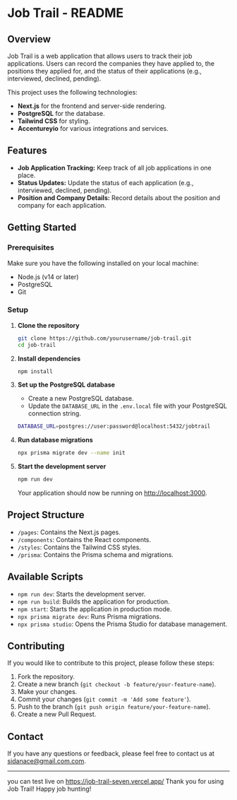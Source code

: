 # Job Trail - README

## Overview

Job Trail is a web application that allows users to track their job applications. Users can record the companies they have applied to, the positions they applied for, and the status of their applications (e.g., interviewed, declined, pending).

This project uses the following technologies:
- **Next.js** for the frontend and server-side rendering.
- **PostgreSQL** for the database.
- **Tailwind CSS** for styling.
- **Accentureyio** for various integrations and services.

## Features

- **Job Application Tracking:** Keep track of all job applications in one place.
- **Status Updates:** Update the status of each application (e.g., interviewed, declined, pending).
- **Position and Company Details:** Record details about the position and company for each application.

## Getting Started

### Prerequisites

Make sure you have the following installed on your local machine:

- Node.js (v14 or later)
- PostgreSQL
- Git

### Setup

1. **Clone the repository**

    ```bash
    git clone https://github.com/yourusername/job-trail.git
    cd job-trail
    ```

2. **Install dependencies**

    ```bash
    npm install
    ```

3. **Set up the PostgreSQL database**

    - Create a new PostgreSQL database.
    - Update the `DATABASE_URL` in the `.env.local` file with your PostgreSQL connection string.

    ```bash
    DATABASE_URL=postgres://user:password@localhost:5432/jobtrail
    ```

4. **Run database migrations**

    ```bash
    npx prisma migrate dev --name init
    ```

5. **Start the development server**

    ```bash
    npm run dev
    ```

    Your application should now be running on [http://localhost:3000](http://localhost:3000).

## Project Structure

- `/pages`: Contains the Next.js pages.
- `/components`: Contains the React components.
- `/styles`: Contains the Tailwind CSS styles.
- `/prisma`: Contains the Prisma schema and migrations.

## Available Scripts

- `npm run dev`: Starts the development server.
- `npm run build`: Builds the application for production.
- `npm start`: Starts the application in production mode.
- `npx prisma migrate dev`: Runs Prisma migrations.
- `npx prisma studio`: Opens the Prisma Studio for database management.

## Contributing

If you would like to contribute to this project, please follow these steps:

1. Fork the repository.
2. Create a new branch (`git checkout -b feature/your-feature-name`).
3. Make your changes.
4. Commit your changes (`git commit -m 'Add some feature'`).
5. Push to the branch (`git push origin feature/your-feature-name`).
6. Create a new Pull Request.



## Contact

If you have any questions or feedback, please feel free to contact us at [sidanace@gmail.com.com](mailto:sidanace@gmail.com.com).

---
you can test live on https://job-trail-seven.vercel.app/
Thank you for using Job Trail! Happy job hunting!
